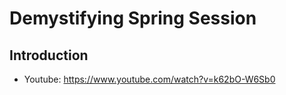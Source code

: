 # Demystifying Spring Session
## Introduction
* Youtube: https://www.youtube.com/watch?v=k62bO-W6Sb0